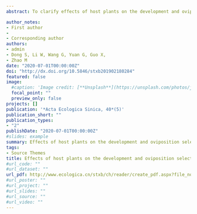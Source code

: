 ```yaml
---
abstract: To clarify effects of host plants on the development and oviposition selection of Conogethes punctiferalis, we studied the effects of four host plants including maize, soybean, cotton and peach on the development and oviposition selection of C. punctiferalis using the laboratorial population life table assays and two-choice oviposition selection tests. The results showed that the larvae fed on cotton gave the lowest survival rate but the longest development duration, and the larvae fed on maize gave the highest survival rate but the lowest development duration. While the survival rate and development duration of larvae fed on peach and soybean were between the cotton treated group and the maize treated group. All of the pupation rate, pupa weight and pupal development duration of C. punctiferalis fed on maize were the highest, while those of C. punctiferalis fed on cotton were the lowest, those fed with soybean and peach were significantly lower than maize-fed treatment but higher than cotton-fed treatment. The eclosion rate of C. punctiferalis fed on maize was obviously higher than that fed on other three host plants. The adult longevity (female and male) and individual development duration of C. punctiferalis fed with peach were all significantly higher than that fed with others. Meanwhile, the fecundity of C. punctiferalis was the highest when fed on peach, followed by maize treatment, which are all significantly higher than soybean treatment and cotton treatment. The results of the two-choice oviposition selection tests demonstrated that there were no significant differences for the number of eggs laid by C. punctiferalis female adults between cotton treatment and maize treatment area. The similar results were observed between maize treatment and soybean treatment or cotton treatment and soybean treatment area. While in the treatment group containing peach, the number of eggs laid by the moth in cotton, maize or soybean treatment area was obviously higher than that in peach treatment area. The above results indicated that C. punctiferalis preferred to lay eggs on cotton, maize or soybean among the four testing host plants. The maize had relatively high fitness for the larvae and cotton was relatively not suitable for the growth and development of C. punctiferalis.

author_notes:
- First author
- 
- Corresponding author
authors:
- admin
- Dong S, Li W, Wang G, Yuan G, Guo X,
- Zhao M
date: "2020-07-01T00:00:00Z"
doi: "http://dx.doi.org/10.5846/stxb201902180284"
featured: false
image:
  #caption: 'Image credit: [**Unsplash**](https://unsplash.com/photos/jdD8gXaTZsc)'
  focal_point: ""
  preview_only: false
projects: []
publication: '*Acta Ecologica Sinica, 40*(5)'
publication_short: ""
publication_types:
- "2"
publishDate: "2020-07-01T00:00:00Z"
#slides: example
summary: Effects of host plants on the development and oviposition selection behavior of Conogethes punctiferalis
tags:
- Source Themes
title: Effects of host plants on the development and oviposition selection behavior of Conogethes punctiferalis
#url_code: ""
#url_dataset: ""
url_pdf: http://www.ecologica.cn/stxb/ch/reader/create_pdf.aspx?file_no=stxb201902180284&flag=1&journal_id=stxb&year_id=2020
#url_poster: ""
#url_project: ""
#url_slides: ""
#url_source: ""
#url_video: ""
---
```



